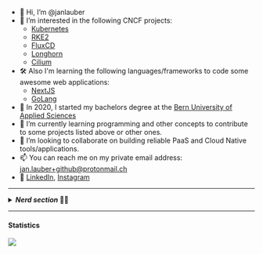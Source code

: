 - 👋 Hi, I’m @janlauber
- 👀 I’m interested in the following CNCF projects:
    - [Kubernetes](https://github.com/kubernetes/kubernetes)
    - [RKE2](https://github.com/rancher/rke2)
    - [FluxCD](https://github.com/fluxcd/flux)
    - [Longhorn](https://github.com/longhorn/longhorn)
    - [Cilium](https://github.com/cilium/cilium)
- 🛠️ Also I'm learning the following languages/frameworks to code some awesome web applications:
    - [NextJS](https://nextjs.org)
    - [GoLang](https://go.dev)
- 📖 In 2020, I started my bachelors degree at the [Bern University of Applied Sciences](https://bfh.ch)
- 🌱 I’m currently learning programming and other concepts to contribute to some projects listed above or other ones.
- 💞️ I’m looking to collaborate on building reliable PaaS and Cloud Native tools/applications.
- 📫 You can reach me on my private email address: jan.lauber+github@protonmail.ch
- 📇 [LinkedIn](https://www.linkedin.com/in/jan-lauber/), [Instagram](https://www.instagram.com/jaenu.lauber/)
<hr>
<details>
    <summary>
    <i><b> Nerd section<b></i> 👨‍💻
    </summary>

#### Development:

```go
// REST API for information about janlauber
package main

import (
	"encoding/json"
	"log"
	"net/http"
)

const (
	Version = "0.0.1"
)

type Person struct {
	Name     string
	Age      int
	Gender   string
	Location string
}

type Dev struct {
	Person     Person
	Code       []string
	Tools      []string
	Frameworks []string
	Design     []string
	Hobbies    []string
}

func main() {
	janlauber := &Dev{
		Person: Person{
			Name:     "Jan Lauber",
			Age:      22,
			Gender:   "male",
			Location: "Switzerland",
		},
		Code:       []string{"go", "java", "javascript", "html5", "css3", "bash"},
		Tools:      []string{"helm", "git", "zshell", "docker", "kubernetes", "rancher", "fluxcd", "longhorn"},
		Frameworks: []string{"react", "nextjs", "nodejs"},
		Design:     []string{"adobe illustrator", "figma", "sketch"},
		Hobbies:    []string{"gym", "volleyball", "swimming", "music production", "nerdy stuff"},
	}

	// convert to json
	json, err := json.Marshal(janlauber)
	if err != nil {
		log.Fatal(err)
	}

	http.HandleFunc("/", func(w http.ResponseWriter, r *http.Request) {
		log.Println("request received")
		w.Header().Set("Content-Type", "application/json")
		w.Write(json)
	})

	log.Println("Listening on port 8080")
	log.Fatal(http.ListenAndServe(":8080", nil))

}
```
</details>
<hr>

#### Statistics

<a href="https://youtu.be/dQw4w9WgXcQ">
  <img align="" src="https://github-readme-stats.vercel.app/api?username=janlauber&count_private=true&theme=vue&show_icons=true&hide_title=false&count_private=true&include_all_commits=true" />
</a>

